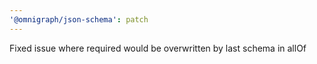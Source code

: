 ```yaml
---
'@omnigraph/json-schema': patch
---
```


Fixed issue where required would be overwritten by last schema in allOf
